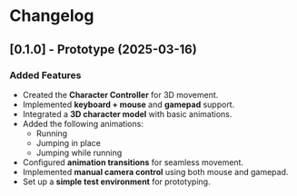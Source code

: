 # Changelog

## [0.1.0] - Prototype (2025-03-16)

### Added Features

- Created the **Character Controller** for 3D movement.
- Implemented **keyboard + mouse** and **gamepad** support.
- Integrated a **3D character model** with basic animations.
- Added the following animations:
  - Running
  - Jumping in place
  - Jumping while running
- Configured **animation transitions** for seamless movement.
- Implemented **manual camera control** using both mouse and gamepad.
- Set up a **simple test environment** for prototyping.
